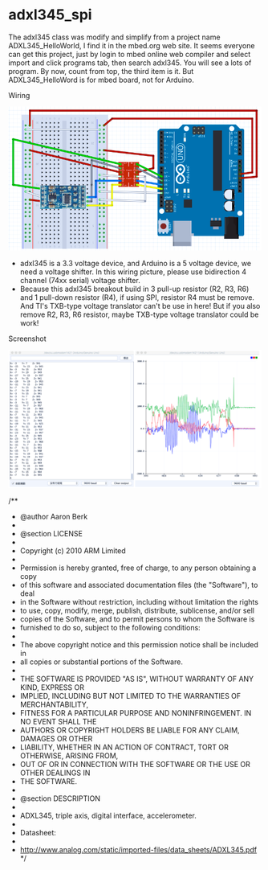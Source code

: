 # adxl345_spi

The adxl345 class was modify and simplify from a project name ADXL345_HelloWorld,
I find it in the mbed.org web site. It seems everyone can get this project, just by
login to mbed online web compiler and select import and click programs tab, 
then search adxl345. You will see a lots of program. By now, count from top, the third 
item is it. But ADXL345_HelloWord is for mbed board, not for Arduino.

Wiring

![Wiring](Documents/wiring.png)
  * adxl345 is a 3.3 voltage device, and Arduino is a 5 voltage device, we need a 
    voltage shifter. In this wiring picture, please use bidirection 4 channel 
    (74xx serial) voltage shifter.
  * Because this adxl345 breakout build in 3 pull-up resistor (R2, R3, R6) and 
    1 pull-down resistor (R4), if using SPI, resistor R4 must be remove. And TI's 
    TXB-type voltage translator can't be use in here! But if you also remove
    R2, R3, R6 resistor, maybe TXB-type voltage translator could be work!

Screenshot

![Screenshot](Documents/screenshot.png)

/**
* @author Aaron Berk
* 
* @section LICENSE
*
* Copyright (c) 2010 ARM Limited
*
* Permission is hereby granted, free of charge, to any person obtaining a copy
* of this software and associated documentation files (the "Software"), to deal
* in the Software without restriction, including without limitation the rights
* to use, copy, modify, merge, publish, distribute, sublicense, and/or sell
* copies of the Software, and to permit persons to whom the Software is
* furnished to do so, subject to the following conditions:
*
* The above copyright notice and this permission notice shall be included in
* all copies or substantial portions of the Software.
*
* THE SOFTWARE IS PROVIDED "AS IS", WITHOUT WARRANTY OF ANY KIND, EXPRESS OR
* IMPLIED, INCLUDING BUT NOT LIMITED TO THE WARRANTIES OF MERCHANTABILITY,
* FITNESS FOR A PARTICULAR PURPOSE AND NONINFRINGEMENT. IN NO EVENT SHALL THE
* AUTHORS OR COPYRIGHT HOLDERS BE LIABLE FOR ANY CLAIM, DAMAGES OR OTHER
* LIABILITY, WHETHER IN AN ACTION OF CONTRACT, TORT OR OTHERWISE, ARISING FROM,
* OUT OF OR IN CONNECTION WITH THE SOFTWARE OR THE USE OR OTHER DEALINGS IN
* THE SOFTWARE.
*
* @section DESCRIPTION
*
* ADXL345, triple axis, digital interface, accelerometer.
*
* Datasheet:
*
* http://www.analog.com/static/imported-files/data_sheets/ADXL345.pdf
*/  

